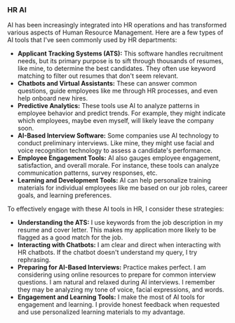 ### HR AI
AI has been increasingly integrated into HR operations and has transformed various aspects of Human Resource Management. Here are a few types of AI tools that I've seen commonly used by HR departments:

- **Applicant Tracking Systems (ATS):** This software handles recruitment needs, but its primary purpose is to sift through thousands of resumes, like mine, to determine the best candidates. They often use keyword matching to filter out resumes that don't seem relevant.
- **Chatbots and Virtual Assistants:** These can answer common questions, guide employees like me through HR processes, and even help onboard new hires.
- **Predictive Analytics:** These tools use AI to analyze patterns in employee behavior and predict trends. For example, they might indicate which employees, maybe even myself, will likely leave the company soon.
- **AI-Based Interview Software:** Some companies use AI technology to conduct preliminary interviews. Like mine, they might use facial and voice recognition technology to assess a candidate's performance.
- **Employee Engagement Tools:** AI also gauges employee engagement, satisfaction, and overall morale. For instance, these tools can analyze communication patterns, survey responses, etc.
- **Learning and Development Tools:** AI can help personalize training materials for individual employees like me based on our job roles, career goals, and learning preferences.

To effectively engage with these AI tools in HR, I consider these strategies:

- **Understanding the ATS:** I use keywords from the job description in my resume and cover letter. This makes my application more likely to be flagged as a good match for the job.
- **Interacting with Chatbots:** I am clear and direct when interacting with HR chatbots. If the chatbot doesn't understand my query, I try rephrasing.
- **Preparing for AI-Based Interviews:** Practice makes perfect. I am considering using online resources to prepare for common interview questions. I am natural and relaxed during AI interviews. I remember they may be analyzing my tone of voice, facial expressions, and words.
- **Engagement and Learning Tools:** I make the most of AI tools for engagement and learning. I provide honest feedback when requested and use personalized learning materials to my advantage.
